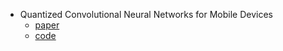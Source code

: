 * Quantized Convolutional Neural Networks for Mobile Devices
    * [paper](Quantized_Convolutional_Neural_Networks_for_Mobile_Devices.pdf)
    * [code](https://github.com/jiaxiang-wu/quantized-cnn)
